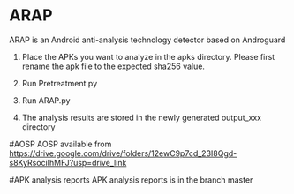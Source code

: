 # ARAP
ARAP is an Android anti-analysis technology detector based on Androguard

1. Place the APKs you want to analyze in the apks directory.
   Please first rename the apk file to the expected sha256 value.
   
2. Run Pretreatment.py
   
3. Run ARAP.py
   
4. The analysis results are stored in the newly generated output_xxx directory


#AOSP
AOSP available from https://drive.google.com/drive/folders/12ewC9p7cd_23I8Qgd-s8KyRsociIhMFJ?usp=drive_link

#APK analysis reports
APK analysis reports is in the branch master
